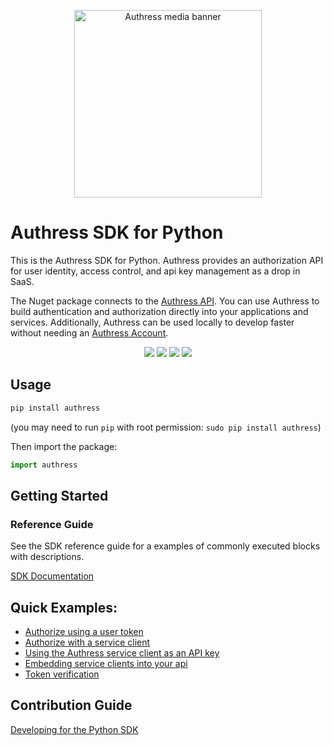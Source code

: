 <p align="center">
  <img height="300px" src="https://authress.io/static/images/media-banner.png" alt="Authress media banner">
</p>

# Authress SDK for Python

This is the Authress SDK for Python. Authress provides an authorization API for user identity, access control, and api key management as a drop in SaaS.

The Nuget package connects to the [Authress API](https://authress.io/app/#/api). You can use Authress to build authentication and authorization directly into your applications and services. Additionally, Authress can be used locally to develop faster without needing an [Authress Account](https://authress.io).

<p align="center">
    <a href="https://badge.fury.io/py/authress" alt="Authress pypi package"><img src="https://badge.fury.io/py/authress.svg"></a>
    <a href="https://github.com/Authress/authress-sdk.py/actions/workflows/build.yml" alt="Build status"><img src="https://github.com/Authress/authress-sdk.py/actions/workflows/build.yml/badge.svg"></a>
    <a href="https://github.com/Authress/authress-sdk.py/blob/main/LICENSE" alt="Apache-2.0"><img src="https://img.shields.io/badge/License-Apache%202.0-blue.svg"></a>
    <a href="https://authress.io/community" alt="authress community"><img src="https://img.shields.io/badge/Community-Authress-fbaf0b.svg"></a>
</p>

## Usage

```sh
pip install authress
```
(you may need to run `pip` with root permission: `sudo pip install authress`)

Then import the package:
```python
import authress
```

## Getting Started


### Reference Guide

See the SDK reference guide for a examples of commonly executed blocks with descriptions.

[SDK Documentation](https://github.com/Authress/authress-sdk.py/blob/main/docs/README.md)


## Quick Examples:

* [Authorize using a user token](https://github.com/Authress/authress-sdk.py/blob/main/docs/EXAMPLES.md#authorize-using-a-user-token)
* [Authorize with a service client](https://github.com/Authress/authress-sdk.py/blob/main/docs/EXAMPLES.md#authorize-with-a-service-client)
* [Using the Authress service client as an API key](https://github.com/Authress/authress-sdk.py/blob/main/docs/EXAMPLES.md#using-the-authress-service-client-as-an-api-key)
* [Embedding service clients into your api](https://github.com/Authress/authress-sdk.py/blob/main/docs/EXAMPLES.md#generation-of-service-client)
* [Token verification](https://github.com/Authress/authress-sdk.py/blob/main/docs/EXAMPLES.md#token-verifier)

## Contribution Guide

[Developing for the Python SDK](https://github.com/Authress/authress-sdk.py/blob/main/contributing.md)
